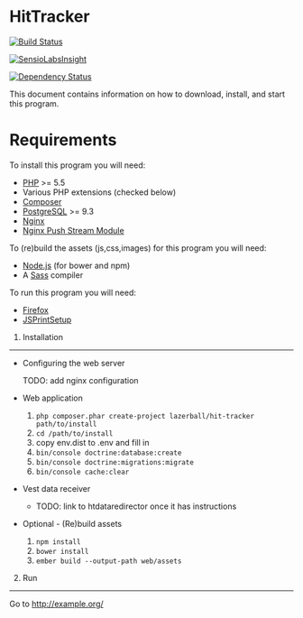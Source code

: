 HitTracker
========================

[![Build Status](https://travis-ci.org/lazerball/HitTracker.svg?branch=master)](https://travis-ci.org/lazerball/HitTracker)

[![SensioLabsInsight](https://insight.sensiolabs.com/projects/c98aecd9-b933-486b-b586-26387eca5474/mini.png)](https://insight.sensiolabs.com/projects/c98aecd9-b933-486b-b586-26387eca5474)

[![Dependency Status](https://www.versioneye.com/user/projects/543ce42464e43a3d9500003b/badge.svg?style=flat)](https://www.versioneye.com/user/projects/543ce42464e43a3d9500003b)


This document contains information on how to download, install, and start
this program.

Requirements
========================

To install this program you will need:

 * [PHP](http://php.net) >= 5.5
 * Various PHP extensions (checked below)
 * [Composer](http://getcomposer.org)
 * [PostgreSQL](http://postgresql.org) >= 9.3
 * [Nginx](http://nginx.org)
 * [Nginx Push Stream Module](https://github.com/wandenberg/nginx-push-stream-module)

To (re)build the assets (js,css,images) for this program you will need:

 * [Node.js](http://nodejs.org) (for bower and npm)
 * A [Sass](http://sass-lang.com) compiler

To run this program you will need:

 * [Firefox](http://www.getfirefox.org)
 * [JSPrintSetup](http://jsprintsetup.mozdev.org)


1) Installation
----------------------------------

 * Configuring the web server

   TODO: add nginx configuration

 * Web application

    1) `php composer.phar create-project lazerball/hit-tracker path/to/install`
    2) `cd /path/to/install`
    4) copy env.dist to .env and fill in
    5) `bin/console doctrine:database:create`
    6) `bin/console doctrine:migrations:migrate`
    7) `bin/console cache:clear`

 * Vest data receiver
   * TODO: link to htdataredirector once it has instructions

 * Optional - (Re)build assets

    1) `npm install`
    2) `bower install`
    3) `ember build --output-path web/assets`

2) Run
--------------------------------
  Go to http://example.org/
